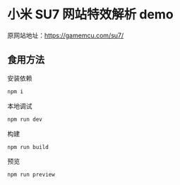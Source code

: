 # 小米 SU7 网站特效解析 demo

原网站地址：https://gamemcu.com/su7/

## 食用方法

安装依赖

```sh
npm i
```

本地调试

```sh
npm run dev
```

构建

```sh
npm run build
```

预览

```sh
npm run preview
```
